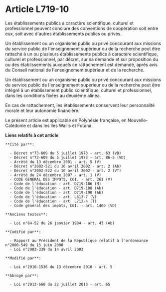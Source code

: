 # Article L719-10

Les établissements publics à caractère scientifique, culturel et professionnel peuvent conclure des conventions de
coopération soit entre eux, soit avec d'autres établissements publics ou privés.

Un établissement ou un organisme public ou privé concourant aux missions du service public de l'enseignement supérieur ou de
la recherche peut être rattaché à un ou plusieurs établissements publics à caractère scientifique, culturel et professionnel,
par décret, sur sa demande et sur proposition du ou des établissements auxquels ce rattachement est demandé, après avis du
Conseil national de l'enseignement supérieur et de la recherche.

Un établissement ou un organisme public ou privé concourant aux missions du service public de l'enseignement supérieur ou de
la recherche peut être intégré à un établissement public scientifique, culturel et professionnel, dans les conditions fixées
au deuxième alinéa.

En cas de rattachement, les établissements conservent leur personnalité morale et leur autonomie financière.

Le présent article est applicable en Polynésie française, en Nouvelle-Calédonie et dans les îles Wallis et Futuna.

**Liens relatifs à cet article**

	**Cité par**:

	  - Décret n°73-609 du 5 juillet 1973 - art. 63 (VD)
	  - Décret n°73-609 du 5 juillet 1973 - art. 86-5 (VD)
	  - Arrêté du 13 décembre 2001 - art. 5 (V)
	  - Décret n°2002-521 du 16 avril 2002 - art. 2 (Ab)
	  - Décret n°2002-522 du 16 avril 2002 - art. 2 (VT)
	  - Arrêté du 24 décembre 2007 - art. 1 (V)
	  - CODE GENERAL DES IMPOTS, CGI. - art. 261 (V)
	  - Code de l'éducation - art. D719-186 (M)
	  - Code de l'éducation - art. D719-188 (Ab)
	  - Code de l'éducation - art. D719-190 (Ab)
	  - Code de l'éducation - art. L613-7 (V)
	  - Code de l'éducation - art. L712-4 (T)
	  - Code général des impôts, CGI. - art. 1460 (VD)

	**Anciens textes**:

	  - Loi n°84-52 du 26 janvier 1984 - art. 43 (Ab)

	**Codifié par**:

	  - Rapport au Président de la République relatif à l'ordonnance n°2000-549 du 15 juin 2000
	  - Loi n°2003-339 du 14 avril 2003

	**Modifié par**:

	  - Loi n°2010-1536 du 13 décembre 2010 - art. 5

	**Abrogé par**:

	  - Loi n°2013-660 du 22 juillet 2013 - art. 65
